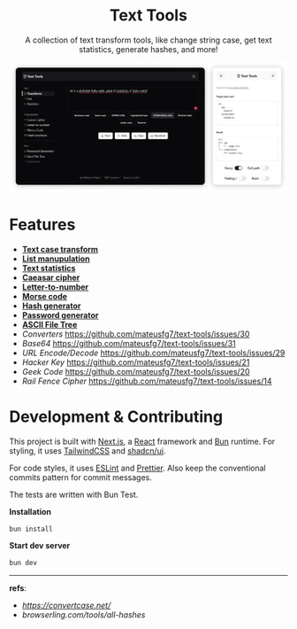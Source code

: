 <div align="center">
  
  # Text Tools

A collection of text transform tools, like change string case, get text statistics, generate hashes, and more!

![screenshots](.github/assets/screenshots.png)

</div>

# Features

- [**Text case transform**](https://text.mateusf.com/text/transform)
- [**List manupulation**](https://text.mateusf.com/text/list)
- [**Text statistics**](https://text.mateusf.com/text/statistics)
- [**Caeasar cipher**](https://text.mateusf.com/cryptography/caesar)
- [**Letter-to-number**](https://text.mateusf.com/cryptography/letter-number)
- [**Morse code**](https://text.mateusf.com/cryptography/morse)
- [**Hash generator**](https://text.mateusf.com/cryptography/hash)
- [**Password generator**](https://text.mateusf.com/misc/password)
- [**ASCII File Tree**](https://text.mateusf.com/misc/tree)
- _Converters_ https://github.com/mateusfg7/text-tools/issues/30
- _Base64_ https://github.com/mateusfg7/text-tools/issues/31
- _URL Encode/Decode_ https://github.com/mateusfg7/text-tools/issues/29
- _Hacker Key_ https://github.com/mateusfg7/text-tools/issues/21
- _Geek Code_ https://github.com/mateusfg7/text-tools/issues/20
- _Rail Fence Cipher_ https://github.com/mateusfg7/text-tools/issues/14

# Development & Contributing

This project is built with [Next.js](https://nextjs.org/), a [React](https://react.dev/) framework and [Bun](https://bun.sh/) runtime. For styling, it uses [TailwindCSS](https://tailwindcss.com/) and [shadcn/ui](https://ui.shadcn.com/).

For code styles, it uses [ESLint](https://eslint.org/) and [Prettier](https://prettier.io/). Also keep the conventional commits pattern for commit messages.

The tests are written with Bun Test.

**Installation**

```bash
bun install
```

**Start dev server**

```bash
bun dev
```

---

**refs**:

- _https://convertcase.net/_
- _browserling.com/tools/all-hashes_
